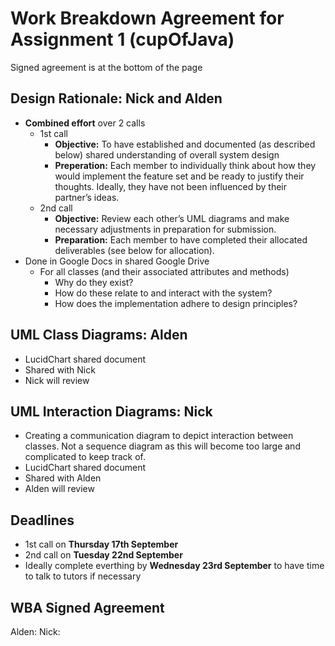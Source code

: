 # Work Breakdown Agreement for Assignment 1 (cupOfJava)
Signed agreement is at the bottom of the page

## Design Rationale: Nick and Alden

- **Combined effort** over 2 calls
  - 1st call
    - **Objective:** To have established and documented (as described below) shared understanding of overall system design
    - **Preperation:** Each member to individually think about how they would implement the feature set and be ready to justify their thoughts. Ideally, they have not been influenced by their partner’s ideas.
  - 2nd call
    - **Objective:** Review each other’s UML diagrams and make necessary adjustments in preparation for submission.
    - **Preparation:** Each member to have completed their allocated deliverables (see below for allocation).
- Done in Google Docs in shared Google Drive
  - For all classes (and their associated attributes and methods)
    - Why do they exist?
    - How do these relate to and interact with the system?
    - How does the implementation adhere to design principles?

## UML Class Diagrams: Alden

- LucidChart shared document
- Shared with Nick
- Nick will review

## UML Interaction Diagrams: Nick

- Creating a communication diagram to depict interaction between classes. Not a sequence diagram as this will become too large and complicated to keep track of.
- LucidChart shared document
- Shared with Alden
- Alden will review

## Deadlines

- 1st call on **Thursday 17th September**
- 2nd call on **Tuesday 22nd September**
- Ideally complete everthing by **Wednesday 23rd September** to have time to talk to tutors if necessary

## WBA Signed Agreement
Alden:
Nick:
